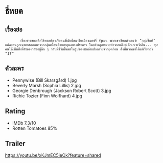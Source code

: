 # ธี่หยด

## เรื่องย่อ
           เรื่องราวของเด็กไร้พวกพ้องเจ็ดคนที่เติบโตมาในเมืองเดอร์รี่ รัฐเมน พวกเขาเรียกตัวเองว่า "กลุ่มขี้แพ้" แต่ละคนถูกเนรเทศออกมาจากกลุ่มเพื่อนด้วยเหตุผลบางประการ โดยต่างถูกหมายหัวจากแก๊งค์เด็กเกเรเจ้าถิ่น... ทุกคนได้เห็นสิ่งที่ตัวเองกลัวอยู่ลึก ๆ กลับมีชีวิตขึ้นมาในรูปของนักล่าแปลงกายจากยุคก่อน สิ่งที่พวกเขาได้แต่เรียกว่า "IT"


## ตัวละคร
- Pennywise (Bill Skarsgård) 1.jpg
- Beverly Marsh (Sophia Lillis) 2.jpg
- Georgie Denbrough (Jackson Robert Scott) 3.jpg
- Richie Tozier (Finn Wolfhard) 4.jpg

## Rating
- IMDb 7.3/10
- Rotten Tomatoes 85%

## Trailer
https://youtu.be/xKJmEC5ieOk?feature=shared